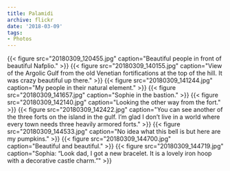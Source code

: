 ```yaml
---
title: Palamidi
archive: flickr
date: '2018-03-09'
tags:
- Photos
---
```

{{< figure src="20180309_120455.jpg" caption="Beautiful people in front of beautiful Nafplio." >}}
{{< figure src="20180309_140155.jpg" caption="View of the Argolic Gulf from the old Venetian fortifications at the top of the hill. It was crazy beautiful up there." >}}
{{< figure src="20180309_141244.jpg" caption="My people in their natural element." >}}
{{< figure src="20180309_141657.jpg" caption="Sophie in the bastion." >}}
{{< figure src="20180309_142140.jpg" caption="Looking the other way from the fort." >}}
{{< figure src="20180309_142422.jpg" caption="You can see another of the three forts on the island in the gulf. I’m glad I don’t live in a world where every town needs three heavily armored forts." >}}
{{< figure src="20180309_144533.jpg" caption="No idea what this bell is but here are my pumpkins." >}}
{{< figure src="20180309_144700.jpg" caption="Beautiful and beautiful." >}}
{{< figure src="20180309_144719.jpg" caption="Sophia: “Look dad, I got a new bracelet. It is a lovely iron hoop with a decorative castle charm.”" >}}
